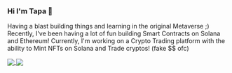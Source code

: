 ### Hi I'm Tapa 👋

Having a blast building things and learning in the original Metaverse ;) 
Recently, I've been having a lot of fun building Smart Contracts on Solana and Ethereum! 
Currently, I'm working on a Crypto Trading platform with the ability to Mint NFTs on Solana and Trade cryptos! (fake $$ ofc)

<a href="https://github.com/tapabratadey">
  <img align="center" src="https://github-readme-stats.vercel.app/api?username=tapabratadey&count_private=true&show_icons=true&theme=dark&custom_title=GitHub%20Stats&include_all_commits=true&line_height=28&border_radius=20" />
</a>
<a href="https://github.com/tapabratadey">
  <img align="center" src="https://github-readme-stats.vercel.app/api/top-langs/?username=tapabratadey&theme=dark&count_private=true&layout=compact&langs_count=10&hide=C%23,ShaderLab&border_radius=20" />
</a>
